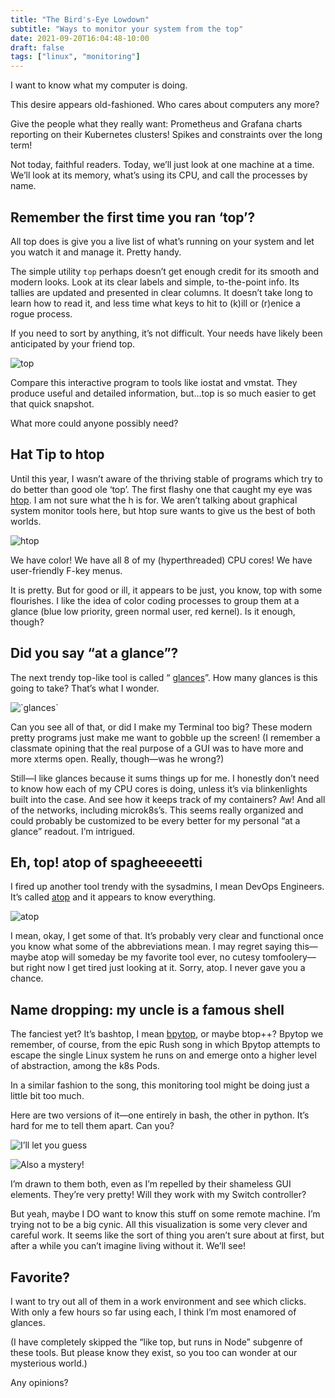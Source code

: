 ```yaml
---
title: "The Bird's-Eye Lowdown"
subtitle: "Ways to monitor your system from the top"
date: 2021-09-20T16:04:48-10:00
draft: false
tags: ["linux", "monitoring"]
---
```

I want to know what my computer is doing.

This desire appears old-fashioned. Who cares about computers any more?

Give the people what they really want: Prometheus and Grafana charts reporting on their Kubernetes clusters! Spikes and constraints over the long term!

Not today, faithful readers. Today, we’ll just look at one machine at a time. We’ll look at its memory, what’s using its CPU, and call the processes by name.

## Remember the first time you ran ‘top’?

All top does is give you a live list of what’s running on your system and let you watch it and manage it. Pretty handy.

The simple utility `top` perhaps doesn’t get enough credit for its smooth and modern looks. Look at its clear labels and simple, to-the-point info. Its tallies are updated and presented in clear columns. It doesn’t take long to learn how to read it, and less time what keys to hit to (k)ill or (r)enice a rogue process.

If you need to sort by anything, it’s not difficult. Your needs have likely been anticipated by your friend top.

![top](https://bucketeer-e05bbc84-baa3-437e-9518-adb32be77984.s3.amazonaws.com/public/images/ba77d7d6-9d81-4b8c-a582-0c395c32ec68_984x682.png "classic `top`")

Compare this interactive program to tools like iostat and vmstat. They produce useful and detailed information, but…top is so much easier to get that quick snapshot.

What more could anyone possibly need?

## Hat Tip to htop

Until this year, I wasn’t aware of the thriving stable of programs which try to do better than good ole ‘top’. The first flashy one that caught my eye was [htop](https://htop.dev/). I am not sure what the h is for. We aren’t talking about graphical system monitor tools here, but htop sure wants to give us the best of both worlds.

![htop](https://bucketeer-e05bbc84-baa3-437e-9518-adb32be77984.s3.amazonaws.com/public/images/c1617e99-7533-452f-abb6-0462ed78b08f_984x641.png "`htop`")

We have color! We have all 8 of my (hyperthreaded) CPU cores! We have user-friendly F-key menus.

It is pretty. But for good or ill, it appears to be just, you know, top with some flourishes. I like the idea of color coding processes to group them at a glance (blue low priority, green normal user, red kernel). Is it enough, though?

## Did you say “at a glance”?

The next trendy top-like tool is called “ [glances](https://nicolargo.github.io/glances/)”. How many glances is this going to take? That’s what I wonder.

![](https://bucketeer-e05bbc84-baa3-437e-9518-adb32be77984.s3.amazonaws.com/public/images/9b6d0a02-1cfd-494c-a976-77de9aa7704b_1614x785.png "`glances`")

Can you see all of that, or did I make my Terminal too big? These modern pretty programs just make me want to gobble up the screen! (I remember a classmate opining that the real purpose of a GUI was to have more and more xterms open. Really, though—was he wrong?)

Still—I like glances because it sums things up for me. I honestly don’t need to know how each of my CPU cores is doing, unless it’s via blinkenlights built into the case. And see how it keeps track of my containers? Aw! And all of the networks, including microk8s’s. This seems really organized and could probably be customized to be every better for my personal “at a glance” readout. I’m intrigued.

## Eh, top! atop of spagheeeeetti

I fired up another tool trendy with the sysadmins, I mean DevOps Engineers. It’s called [atop](https://haydenjames.io/use-atop-linux-server-performance-analysis/) and it appears to know everything.

![atop](https://bucketeer-e05bbc84-baa3-437e-9518-adb32be77984.s3.amazonaws.com/public/images/219d5bf5-4e66-4363-8537-923fac204899_1119x790.png "`atop`")

I mean, okay, I get some of that. It’s probably very clear and functional once you know what some of the abbreviations mean. I may regret saying this—maybe atop will someday be my favorite tool ever, no cutesy tomfoolery—but right now I get tired just looking at it. Sorry, atop. I never gave you a chance.

## Name dropping: my uncle is a famous shell

The fanciest yet? It’s bashtop, I mean [bpytop](https://github.com/aristocratos/bpytop), or maybe btop++? Bpytop we remember, of course, from the epic Rush song in which Bpytop attempts to escape the single Linux system he runs on and emerge onto a higher level of abstraction, among the k8s Pods.

In a similar fashion to the song, this monitoring tool might be doing just a little bit too much.

Here are two versions of it—one entirely in bash, the other in python. It’s hard for me to tell them apart. Can you?

![](https://bucketeer-e05bbc84-baa3-437e-9518-adb32be77984.s3.amazonaws.com/public/images/29edde16-9890-4b09-9aee-0f47e100d404_1614x826.png "I’ll let you guess")

![](https://bucketeer-e05bbc84-baa3-437e-9518-adb32be77984.s3.amazonaws.com/public/images/7d977895-50f0-4322-8423-95055dd83e28_1119x790.png "Also a mystery!")

I’m drawn to them both, even as I’m repelled by their shameless GUI elements. They’re very pretty! Will they work with my Switch controller?

But yeah, maybe I DO want to know this stuff on some remote machine. I’m trying not to be a big cynic. All this visualization is some very clever and careful work. It seems like the sort of thing you aren’t sure about at first, but after a while you can’t imagine living without it. We’ll see!

## Favorite?

I want to try out all of them in a work environment and see which clicks. With only a few hours so far using each, I think I’m most enamored of glances.

(I have completely skipped the “like top, but runs in Node” subgenre of these tools. But please know they exist, so you too can wonder at our mysterious world.)

Any opinions?

